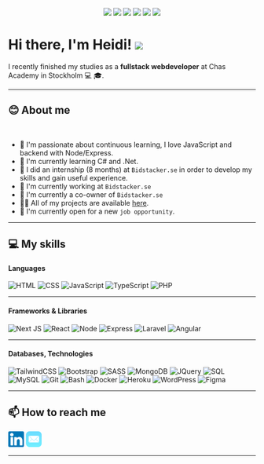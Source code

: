 <p align="center">
  <img src="https://media3.giphy.com/media/ln7z2eWriiQAllfVcn/200w.webp" width="100">
  <img src="https://media.giphy.com/media/v1.Y2lkPTc5MGI3NjExZTFiZjhiY2Q3YzNmMzJkZTA3NDY1ZGYzOGE2NDM3MDM1ZDMxY2RmZiZjdD1z/kdFc8fubgS31b8DsVu/giphy.gif" width="100">
  <img src="https://i.giphy.com/media/eNAsjO55tPbgaor7ma/200w.webp" width="100">
  <img src="https://ideasoft.su/news/wp-content/uploads/2019/09/c-sharp-logo-dot-net.jpg" width="200">
  <img src="https://i.giphy.com/media/KzJkzjggfGN5Py6nkT/200.webp" width="100">
  <img src="https://i.giphy.com/media/IdyAQJVN2kVPNUrojM/200.webp" width="100">
</p>

# Hi there, I'm **Heidi**! ![](https://user-images.githubusercontent.com/18350557/176309783-0785949b-9127-417c-8b55-ab5a4333674e.gif)

I recently finished my studies as a **fullstack webdeveloper** at Chas Academy in Stockholm 💻 🎓.

---

## **😊 About me**

<br/>

- 👀 I'm passionate about continuous learning, I love JavaScript and backend with Node/Express.
- 🧠 I'm currently learning C# and .Net.
- 👯 I did an internship (8 months) at `Bidstacker.se` in order to develop my skills and gain useful experience.
- :thinking: I'm currently working at `Bidstacker.se`
- 🌱 I'm currently a co-owner of `Bidstacker.se`
- 👨‍💻 All of my projects are available [here](https://github.com/HeidiDragomir?tab=repositories).
- 🤝 I'm currently open for a new `job opportunity`.

---

## **💻 My skills**

#### Languages

![HTML](https://img.shields.io/badge/-HTML-fff?&logo=HTML5)
![CSS](https://img.shields.io/badge/-CSS-fff?&logo=CSS3&logoColor=blue)
![JavaScript](https://img.shields.io/badge/-JavaScript-fff?&logo=JavaScript&logoColor=ddc508)
![TypeScript](https://img.shields.io/badge/-TypeScript-fff?&logo=TypeScript&logoColor=007ACC)
![PHP](https://img.shields.io/badge/-PHP-fff?&logo=PHP)

---

#### Frameworks & Libraries

![Next JS](https://img.shields.io/badge/-Next-fff?style=flat&logo=next.js&logoColor=black)
![React](https://img.shields.io/badge/-React-fff?&logo=React)
![Node](https://img.shields.io/badge/-Node-fff?&logo=Node.js)
![Express](https://img.shields.io/badge/-Express-fff?style=flat&logo=express&logoColor=68A063)
![Laravel](https://img.shields.io/badge/-Laravel-fff?&logo=Laravel)
![Angular](https://img.shields.io/badge/-Angular-fff?style=flat&logo=angular&logoColor=de0330)

---

#### Databases, Technologies

![TailwindCSS](https://img.shields.io/badge/-TailwindCSS-fff?style=flat&logo=tailwindcss&logoColor=563D7C)
![Bootstrap](https://img.shields.io/badge/-Bootstrap-fff?style=flat&logo=bootstrap&logoColor=563D7C) 
![SASS](https://img.shields.io/badge/-SASS-fff?style=flat&logo=sass&logoColor=blue)
![MongoDB](https://img.shields.io/badge/-MongoDB-fff?style=flat&logo=mongodb)
![JQuery](https://img.shields.io/badge/-JQuery-fff?style=flat&logo=jquery&logoColor=blue)
![SQL](https://img.shields.io/badge/-SQL-fff?style=flat&logo=Microsoft-SQL-Server&logoColor=blue)
![MySQL](https://img.shields.io/badge/-MySQL-fff?style=flat&logo=mysql)
![Git](https://img.shields.io/badge/-Git-fff?style=flat&logo=git)
![Bash](https://img.shields.io/badge/-Bash-fff?style=flat&logo=bash&logoColor=de0330)
![Docker](https://img.shields.io/badge/-Docker-fff?style=flat&logo=Docker) 
![Heroku](https://img.shields.io/badge/-Heroku-fff?style=flat&logo=heroku&logoColor=de0330) 
![WordPress](https://img.shields.io/badge/-WordPress-fff?style=flat&logo=WordPress&logoColor=blue)
![Figma](https://img.shields.io/badge/-Figma-fff?style=flat&logo=Figma)

---

## **📫 How to reach me**

[<img src="https://github.com/HeidiDragomir/HeidiDragomir/blob/main/Assets/Linkedin.svg" alt="Linkedin Logo" width="32">](https://www.linkedin.com/in/heidi-dragomir/) [<img src="https://github.com/HeidiDragomir/HeidiDragomir/blob/main/Assets/Mail.svg" alt="Mail logo" height="32">](mailto:dragomirh@yahoo.com)

---
